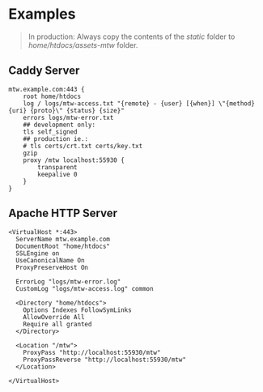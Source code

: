 # Examples #

> In production: Always copy the contents of the *static* folder to *home/htdocs/assets-mtw* folder.

## Caddy Server ##

```
mtw.example.com:443 {
    root home/htdocs
    log / logs/mtw-access.txt "{remote} - {user} [{when}] \"{method} {uri} {proto}\" {status} {size}"
    errors logs/mtw-error.txt
    ## development only:
    tls self_signed
    ## production ie.:
    # tls certs/crt.txt certs/key.txt
    gzip
    proxy /mtw localhost:55930 {
        transparent
        keepalive 0
    }
}

```

## Apache HTTP Server ##

```
<VirtualHost *:443>
  ServerName mtw.example.com
  DocumentRoot "home/htdocs"
  SSLEngine on
  UseCanonicalName On
  ProxyPreserveHost On

  ErrorLog "logs/mtw-error.log"
  CustomLog "logs/mtw-access.log" common

  <Directory "home/htdocs">
    Options Indexes FollowSymLinks
    AllowOverride All
    Require all granted
  </Directory>

  <Location "/mtw">
    ProxyPass "http://localhost:55930/mtw"
    ProxyPassReverse "http://localhost:55930/mtw"
  </Location>

</VirtualHost>

```
